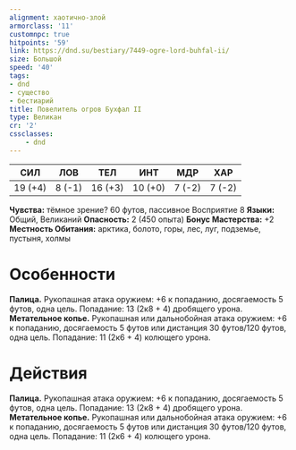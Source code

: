 ```yaml
---
alignment: хаотично-злой
armorclass: '11'
customnpc: true
hitpoints: '59'
link: https://dnd.su/bestiary/7449-ogre-lord-buhfal-ii/
size: Большой
speed: '40'
tags:
- dnd
- существо
- бестиарий
title: Повелитель огров Бухфал II
type: Великан
cr: '2'
cssclasses:
    - dnd
---
```



| СИЛ | ЛОВ | ТЕЛ | ИНТ | МДР | ХАР |
|---|---|---|---|---|---|
| 19 (+4) | 8 (-1) | 16 (+3) | 10 (+0) | 7 (-2) | 7 (-2) |
**Чувства:** тёмное зрение? 60 футов, пассивное Восприятие 8
**Языки:** Общий, Великаний
**Опасность:** 2 (450 опыта)
**Бонус Мастерства:** +2
**Местность Обитания:** арктика, болото, горы, лес, луг, подземье, пустыня, холмы


# Особенности
**Палица.** Рукопашная атака оружием: +6 к попаданию, досягаемость 5 футов, одна цель. Попадание: 13 (2к8 + 4) дробящего урона.
**Метательное копье.** Рукопашная или дальнобойная атака оружием: +6 к попаданию, досягаемость 5 футов или дистанция 30 футов/120 футов, одна цель. Попадание: 11 (2к6 + 4) колющего урона.


# Действия
**Палица.** Рукопашная атака оружием: +6 к попаданию, досягаемость 5 футов, одна цель. Попадание: 13 (2к8 + 4) дробящего урона.
**Метательное копье.** Рукопашная или дальнобойная атака оружием: +6 к попаданию, досягаемость 5 футов или дистанция 30 футов/120 футов, одна цель. Попадание: 11 (2к6 + 4) колющего урона.